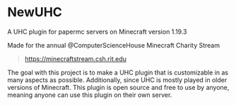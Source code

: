 # NewUHC

A UHC plugin for papermc servers on Minecraft version 1.19.3

Made for the annual @ComputerScienceHouse Minecraft Charity Stream 
>https://minecraftstream.csh.rit.edu

The goal with this project is to make a UHC plugin that is customizable in as many aspects as possible. Additionally, since UHC is mostly played in older
versions of Minecraft. This plugin is open source and free to use by anyone, meaning anyone can use this plugin on their own server.
